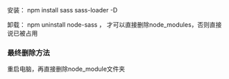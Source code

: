 安装： npm install sass sass-loader -D

卸载： npm uninstall node-sass ， 才可以直接删除node_modules，否则直接说已被占用

### 最终删除方法

重启电脑，再直接删除node_module文件夹
